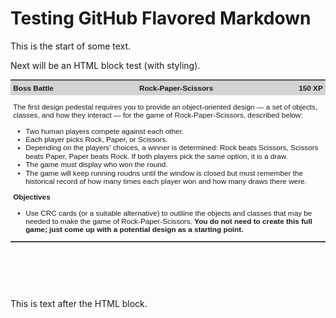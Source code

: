 # Testing GitHub Flavored Markdown

This is the start of some text.

Next will be an HTML block test (with styling).

<!-- #region Challenge Description -->
<svg fill="none" viewBox="0 0 600 400" width="600" height="400" xmlns="http://www.w3.org/2000/svg">
  <foreignObject  width="100%" height="100%">
    <div xmlns="http://www.w3.org/1999/xhtml">
      <style>
          .challenge {
              font-family: sans-serif;
              border-top: solid 2px;
              border-bottom: solid 2px;
          }
          .challenge-header {
              display: flex;
              justify-content: space-between;
              font-weight: 700;
              height: 2em;
              align-items: center;
              padding: 0 5px 0;
              background: lightgrey;
          }
          @media (prefers-color-scheme: dark) {
              .challenge-header {
                  background: dimgrey;
              }
          }
          .challenge-body {
              padding: 0 5px 0;
          }
      </style>
      <div class="challenge">
        <div class="challenge-header">
          <span>Boss Battle</span>
          <span>Rock-Paper-Scissors</span>
          <span>150 XP</span>
        </div>
        <div class="challenge-body">
          <p>The first design pedestal requires you to provide an object-oriented design — a set of objects, classes, and how they interact — for the game of Rock-Paper-Scissors, described below:</p>
          <ul>
            <li>Two human players compete against each other.</li>
            <li>Each player picks Rock, Paper, or Scissors.</li>
            <li>Depending on the players' choices, a winner is determined: Rock beats Scissors, Scissors beats Paper, Paper beats Rock. If both players pick the same option, it is a draw.</li>
            <li>The game must display who won the round.</li>
            <li>The game will keep running roudns until the window is closed but must remember the historical record of how many times each player won and how many draws there were.</li>
          </ul>
          <p><strong>Objectives</strong></p>
          <ul>
            <li>Use CRC cards (or a suitable alternative) to outiline the objects and classes that may be needed to make the game of Rock-Paper-Scissors. <strong>You do not need to create this full game; just come up with a potential design as a starting point.</strong></li>
          </ul>
        </div>
      </div>
    </div>
  </foreignObject>
</svg>
<!-- #endregion -->

<br>

This is text after the HTML block.
